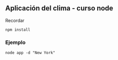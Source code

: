 ## Aplicación del clima - curso node


Recordar
``` 
npm install
```

### Ejemplo
```
node app -d "New York"
```